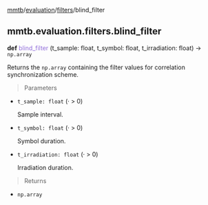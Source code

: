 [mmtb](../../../README.md)/[evaluation](../../evaluation.md)/[filters](../filters.md)/blind_filter

## mmtb.evaluation.filters.blind_filter

**def** <span style="color:mediumpurple;">blind_filter</span> (t_sample: float, t_symbol: float, t_irradiation: float) &rarr; `np.array`

Returns the `np.array` containing the filter values for correlation synchronization scheme.

> Parameters

+ `t_sample: float` (&middot; &gt; 0)

    Sample interval.

+ `t_symbol: float` (&middot; &gt; 0)

    Symbol duration.

+ `t_irradiation: float` (&middot; &gt; 0)
    
    Irradiation duration.

> Returns

+ `np.array`